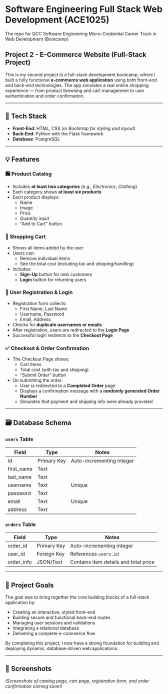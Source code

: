 # Software Engineering Full Stack Web Development (ACE1025)

The repo for QCC Software Engineering Micro-Credential Career Track in Web Development (Bootcamp)

## Project 2 - E-Commerce Website (Full-Stack Project)

This is my second project in a full-stack development bootcamp, where I built a fully functional **e-commerce web application** using both front-end and back-end technologies. The app simulates a real online shopping experience — from product browsing and cart management to user authentication and order confirmation.

---

## 🔧 Tech Stack

- **Front-End**: HTML, CSS *(or Bootstrap for styling and layout)*
- **Back-End**: Python with the Flask framework
- **Database**: PostgreSQL

---

## 💡 Features

### 🛍️ Product Catalog
- Includes **at least two categories** (e.g., *Electronics*, *Clothing*)
- Each category shows **at least six products**
- Each product displays:
  - Name
  - Image
  - Price
  - Quantity input
  - "Add to Cart" button

### 🛒 Shopping Cart
- Shows all items added by the user
- Users can:
  - Remove individual items
  - See the total cost (including tax and shipping/handling)
- Includes:
  - **Sign-Up** button for new customers
  - **Login** button for returning users

### 👤 User Registration & Login
- Registration form collects:
  - First Name, Last Name
  - Username, Password
  - Email, Address
- Checks for **duplicate usernames or emails**
- After registration, users are redirected to the **Login Page**
- Successful login redirects to the **Checkout Page**

### ✅ Checkout & Order Confirmation
- The Checkout Page shows:
  - Cart items
  - Total cost (with tax and shipping)
  - “Submit Order” button
- On submitting the order:
  - User is redirected to a **Completed Order** page
  - Displays a confirmation message with a **randomly generated Order Number**
  - Simulates that payment and shipping info were already provided

---

## 🗃️ Database Schema

### `users` Table
| Field       | Type        | Notes                     |
|-------------|-------------|---------------------------|
| id          | Primary Key | Auto-incrementing integer |
| first_name  | Text        |                           |
| last_name   | Text        |                           |
| username    | Text        | Unique                    |
| password    | Text        |                           |
| email       | Text        | Unique                    |
| address     | Text        |                           |

### `orders` Table
| Field       | Type        | Notes                                  |
|-------------|-------------|----------------------------------------|
| order_id    | Primary Key | Auto-incrementing integer              |
| user_id     | Foreign Key | References `users.id`                  |
| order_info  | JSON/Text   | Contains item details and total price |

---

## 🎯 Project Goals

The goal was to bring together the core building blocks of a full-stack application by:
- Creating an interactive, styled front-end
- Building secure and functional back-end routes
- Managing user sessions and validations
- Integrating a relational database
- Delivering a complete e-commerce flow

By completing this project, I now have a strong foundation for building and deploying dynamic, database-driven web applications.

---

## 📸 Screenshots

_(Screenshots of catalog page, cart page, registration form, and order confirmation coming soon!)_


